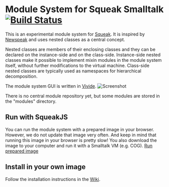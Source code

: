 # Module System for Squeak Smalltalk [![Build Status](https://travis-ci.org/matthias-springer/smalltalk-nested-classes.svg?branch=master)](https://travis-ci.org/matthias-springer/smalltalk-nested-classes)

This is an experimental module system for [Squeak](http://squeak.org/). It is inspired by [Newspeak](http://www.newspeaklanguage.org/) and uses nested classes as a central concept.

Nested classes are members of their enclosing classes and they can be declared on the instance-side and on the class-side. Instance-side nested classes make it possible to implement mixin modules in the module system itself, without further modifications to the virtual machine. Class-side nested classes are typically used as namespaces for hierarchical decomposition.

The module system GUI is written in [Vivide](https://github.com/hpi-swa/vivide).
![Screenshot](https://raw.githubusercontent.com/matthias-springer/smalltalk-nested-classes/images/screenshot_squeak.png)

There is no central module repository yet, but some modules are stored in the "modules" directory.

## Run with SqueakJS
You can run the module system with a prepared image in your browser. However, we do not update that image very often. And keep in mind that running this image in your browser is pretty slow! You also download the image to your computer and run it with a Smalltalk VM (e.g. COG).
[Run prepared image](https://bertfreudenberg.github.io/SqueakJS/run/#url=https://raw.githubusercontent.com/matthias-springer/smalltalk-nested-classes/images&files=[ModuleSystem.1.image,ModuleSystem.1.changes])

## Install in your own image
Follow the installation instructions in the [Wiki](https://github.com/matthias-springer/smalltalk-nested-classes/wiki).

